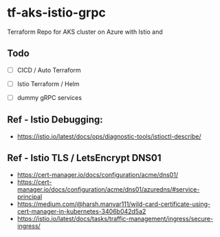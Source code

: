 # tf-aks-istio-grpc
Terraform Repo for AKS cluster on Azure with Istio and 

## Todo

- [ ] CICD / Auto Terraform
- [ ] Istio Terraform / Helm
- [ ] dummy gRPC services



## Ref - Istio Debugging: 

- https://istio.io/latest/docs/ops/diagnostic-tools/istioctl-describe/

## Ref - Istio TLS / LetsEncrypt DNS01

- https://cert-manager.io/docs/configuration/acme/dns01/
- https://cert-manager.io/docs/configuration/acme/dns01/azuredns/#service-principal
- https://medium.com/@harsh.manvar111/wild-card-certificate-using-cert-manager-in-kubernetes-3406b042d5a2
- https://istio.io/latest/docs/tasks/traffic-management/ingress/secure-ingress/

